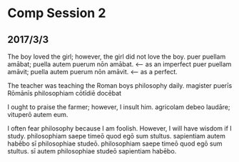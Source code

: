 # Comp Session 2
## 2017/3/3


The boy loved the girl; however, the girl did not love the boy.
puer puellam amābat; puella autem puerum nōn amābat. <-- as an imperfect
puer puellam amāvit; puella autem puerum nōn amāvit. <-- as a perfect.


The teacher was teaching the Roman boys philosophy daily.
magister puerīs Rōmānīs philosophiam cōtīdiē docēbat


I ought to praise the farmer; however, I insult him.
agricolam debeo laudāre; vituperō autem eum.


I often fear philosophy because I am foolish. However, I will have wisdom if I study.
philosophiam saepe timeō quod egō sum stultus. sapientiam autem habēbo sī philosophiae studeō.
philosophiam saepe timeō quod egō sum stultus. sī autem philosophiae studeō sapientiam habēbo.
